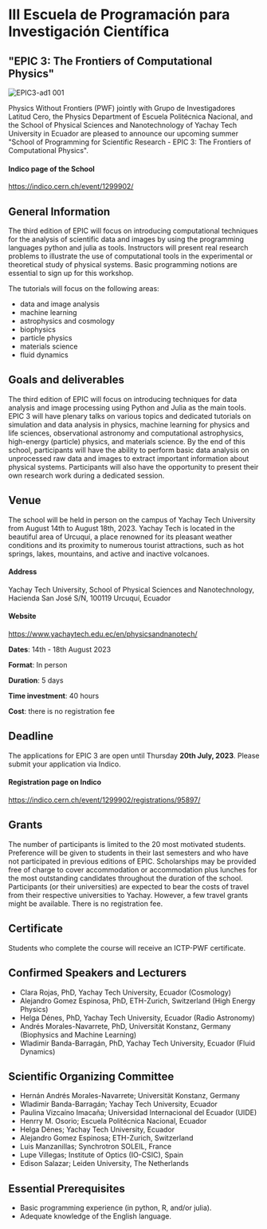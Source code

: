 # III Escuela de Programación para Investigación Científica
## "EPIC 3: The Frontiers of Computational Physics"

![EPIC3-ad1 001](https://github.com/ciencialatitud0/EPIC_3/assets/30240951/b63807f7-0e82-4b32-a20e-4785b2962a66)


Physics Without Frontiers (PWF) jointly with Grupo de Investigadores Latitud Cero, the Physics Department of Escuela Politécnica Nacional, and the School of Physical Sciences and Nanotechnology of Yachay Tech University in Ecuador are pleased to announce our upcoming summer "School of Programming for Scientific Research - EPIC 3: The Frontiers of Computational Physics".

#### Indico page of the School
https://indico.cern.ch/event/1299902/

## General Information

The third edition of EPIC will focus on introducing computational techniques for the analysis of scientific data and images by using the programming languages python and julia as tools. Instructors will present real research problems to illustrate the use of computational tools in the experimental or theoretical study of physical systems. Basic programming notions are essential to sign up for this workshop.

The tutorials will focus on the following areas:

 * data and image analysis
 * machine learning
 * astrophysics and cosmology
 * biophysics
 * particle physics
 * materials science
 * fluid dynamics


## Goals and deliverables
The third edition of EPIC will focus on introducing techniques for data analysis and image processing using Python and Julia as the main tools. EPIC 3 will have plenary talks on various topics and dedicated tutorials on simulation and data analysis in physics, machine learning for physics and life sciences, observational astronomy and computational astrophysics, high-energy (particle) physics, and materials science. By the end of this school, participants will have the ability to perform basic data analysis on unprocessed raw data and images to extract important information about physical systems. Participants will also have the opportunity to present their own research work during a dedicated session.

## Venue
The school will be held in person on the campus of Yachay Tech University from August 14th to August 18th, 2023. Yachay Tech is located in the beautiful area of Urcuquí, a place renowned for its pleasant weather conditions and its proximity to numerous tourist attractions, such as hot springs, lakes, mountains, and active and inactive volcanoes.

#### Address
Yachay Tech University, School of Physical Sciences and Nanotechnology, Hacienda San José S/N, 100119 Urcuquí, Ecuador

#### Website
https://www.yachaytech.edu.ec/en/physicsandnanotech/

**Dates**: 14th - 18th August 2023

**Format**: In person

**Duration**: 5 days

**Time investment**: 40 hours

**Cost**: there is no registration fee

## Deadline
The applications for EPIC 3 are open until Thursday **20th July, 2023**. Please submit your application via Indico.

#### Registration page on Indico
https://indico.cern.ch/event/1299902/registrations/95897/


## Grants
The number of participants is limited to the 20 most motivated students. Preference will be given to students in their last semesters and who have not participated in previous editions of EPIC. Scholarships may be provided free of charge to cover accommodation or accommodation plus lunches for the most outstanding candidates throughout the duration of the school. Participants (or their universities) are expected to bear the costs of travel from their respective universities to Yachay. However, a few travel grants might be available. There is no registration fee.

## Certificate
Students who complete the course will receive an ICTP-PWF certificate.


## Confirmed Speakers and Lecturers
* Clara Rojas, PhD, Yachay Tech University, Ecuador (Cosmology)
* Alejandro Gomez Espinosa, PhD, ETH-Zurich, Switzerland (High Energy Physics)
* Helga Dénes, PhD, Yachay Tech University, Ecuador (Radio Astronomy)
* Andrés Morales-Navarrete, PhD, Universität Konstanz, Germany (Biophysics and Machine Learning)
* Wladimir Banda-Barragán, PhD, Yachay Tech University, Ecuador (Fluid Dynamics)


## Scientific Organizing Committee
* Hernán Andrés Morales-Navarrete; Universität Konstanz, Germany
* Wladimir Banda-Barragán; Yachay Tech University, Ecuador
* Paulina Vizcaíno Imacaña; Universidad Internacional del Ecuador (UIDE)
* Henrry M. Osorio; Escuela Politécnica Nacional, Ecuador
* Helga Dénes; Yachay Tech University, Ecuador
* Alejandro Gomez Espinosa; ETH-Zurich, Switzerland
* Luis Manzanillas; Synchrotron SOLEIL, France
* Lupe Villegas; Institute of Optics (IO-CSIC), Spain
* Edison Salazar; Leiden University, The Netherlands


## Essential Prerequisites

 *  Basic programming experience (in python, R, and/or julia).
 *  Adequate knowledge of the English language.

```{tableofcontents}
```
